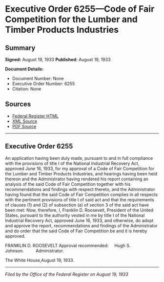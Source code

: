 # Executive Order 6255—Code of Fair Competition for the Lumber and Timber Products Industries

## Summary

**Signed:** August 19, 1933
**Published:** August 19, 1933

**Document Details:**
- Document Number: None
- Executive Order Number: 6255
- Citation: None

## Sources
- [Federal Register HTML](https://www.presidency.ucsb.edu/documents/executive-order-6255-code-fair-competition-for-the-lumber-and-timber-products-industries)
- [XML Source](None)
- [PDF Source](None)

---

## Executive Order 6255

An application having been duly made, pursuant to and in full compliance with the provisions of title I of the National Industrial Recovery Act, approved June 16, 1933, for my approval of a Code of Fair Competition for the Lumber and Timber Products Industries, and hearings having been held thereon and the Administrator having rendered his report containing an analysis of the said Code of Fair Competition together with his recommendations and findings with respect thereto, and the Administrator having found that the said Code of Fair Competition complies in all respects with the pertinent provisions of title I of said act and that the requirements of clauses (1) and (2) of subsection (a) of section 3 of the said act have been met:
Now, therefore, I, Franklin D. Roosevelt, President of the United States, pursuant to the authority vested in me by title I of the National Industrial Recovery Act, approved June 16, 1933, and otherwise, do adopt and approve the report, recommendations and findings of the Administrator and do order that the said Code of Fair Competition be and it is hereby approved.

FRANKLIN D. ROOSEVELT
Approval recommended:     Hugh S. Johnson.          Administrator.

The White House,August 19, 1933.

---

*Filed by the Office of the Federal Register on August 19, 1933*
